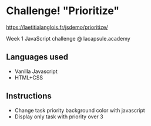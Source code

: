 # Challenge! "Prioritize"
https://laetitialanglois.fr/jsdemo/prioritize/

Week 1 JavaScript challenge @ lacapsule.academy

## Languages used
- Vanilla Javascript
- HTML+CSS

## Instructions
- Change task priority background color with javascript
- Display only task with priority over 3

